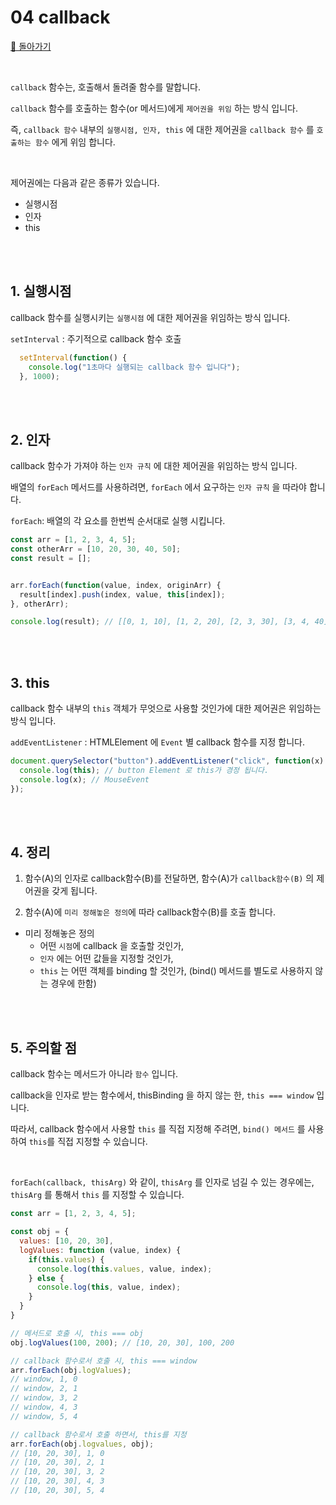 # 04 callback

[🐫 돌아가기](https://github.com/Chocobe/-Study-Javascript-ES5-2021)

<br/>

``callback`` 함수는, 호출해서 돌려줄 함수를 말합니다.

``callback`` 함수를 호출하는 함수(or 메서드)에게 ``제어권을 위임`` 하는 방식 입니다.

즉, ``callback 함수`` 내부의 ``실행시점, 인자, this`` 에 대한 제어권을 ``callback 함수`` 를 ``호출하는 함수`` 에게 위임 합니다.

<br/>

제어권에는 다음과 같은 종류가 있습니다.
* 실행시점
* 인자
* this


<br/><br/>


## 1. 실행시점

callback 함수를 실행시키는 ``실행시점`` 에 대한 제어권을 위임하는 방식 입니다.

``setInterval`` : 주기적으로 callback 함수 호출

```javascript
  setInterval(function() {
    console.log("1초마다 실행되는 callback 함수 입니다");
  }, 1000);
```


<br/><br/>


## 2. 인자

callback 함수가 가져야 하는 ``인자 규칙`` 에 대한 제어권을 위임하는 방식 입니다.

배열의 ``forEach`` 메서드를 사용하려면, ``forEach`` 에서 요구하는 ``인자 규칙`` 을 따라야 합니다.

``forEach``: 배열의 각 요소를 한번씩 순서대로 실행 시킵니다.

```javascript
const arr = [1, 2, 3, 4, 5];
const otherArr = [10, 20, 30, 40, 50];
const result = [];


arr.forEach(function(value, index, originArr) {
  result[index].push(index, value, this[index]);
}, otherArr);

console.log(result); // [[0, 1, 10], [1, 2, 20], [2, 3, 30], [3, 4, 40], [4, 5, 50]];
```


<br/><br/>


## 3. this

callback 함수 내부의 ``this`` 객체가 무엇으로 사용할 것인가에 대한 제어권은 위임하는 방식 입니다.

``addEventListener`` : HTMLElement 에 ``Event`` 별 callback 함수를 지정 합니다.

```javascript
document.querySelector("button").addEventListener("click", function(x) {
  console.log(this); // button Element 로 this가 경정 됩니다.
  console.log(x); // MouseEvent
});
```


<br/><br/>


## 4. 정리

1. 함수(A)의 인자로 callback함수(B)를 전달하면, 함수(A)가 ``callback함수(B)`` 의 제어권을 갖게 됩니다.

2. 함수(A)에 ``미리 정해놓은 정의``에 따라 callback함수(B)를 호출 합니다.

* 미리 정해놓은 정의
  * 어떤 ``시점``에 callback 을 호출할 것인가,
  * ``인자`` 에는 어떤 값들을 지정할 것인가,
  * ``this`` 는 어떤 객체를 binding 할 것인가, (bind() 메서드를 별도로 사용하지 않는 경우에 한함)


<br><br/>


## 5. 주의할 점

callback 함수는 메서드가 아니라 ``함수`` 입니다.

callback을 인자로 받는 함수에서, thisBinding 을 하지 않는 한, ``this === window`` 입니다.

따라서, callback 함수에서 사용할 ``this`` 를 직접 지정해 주려면, ``bind() 메서드`` 를 사용하여 ``this``를 직접 지정할 수 있습니다.

<br>

``forEach(callback, thisArg)`` 와 같이, ``thisArg`` 를 인자로 넘길 수 있는 경우에는, ``thisArg`` 를 통해서 ``this`` 를 지정할 수 있습니다.

```javascript
const arr = [1, 2, 3, 4, 5];

const obj = {
  values: [10, 20, 30],
  logValues: function (value, index) {
    if(this.values) {
      console.log(this.values, value, index);
    } else {
      console.log(this, value, index);
    }
  }
}

// 메서드로 호출 시, this === obj
obj.logValues(100, 200); // [10, 20, 30], 100, 200

// callback 함수로서 호출 시, this === window
arr.forEach(obj.logValues); 
// window, 1, 0
// window, 2, 1
// window, 3, 2
// window, 4, 3
// window, 5, 4

// callback 함수로서 호출 하면서, this를 지정
arr.forEach(obj.logvalues, obj);
// [10, 20, 30], 1, 0
// [10, 20, 30], 2, 1
// [10, 20, 30], 3, 2
// [10, 20, 30], 4, 3
// [10, 20, 30], 5, 4
```